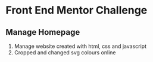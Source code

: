 # Front End Mentor Challenge

## Manage Homepage

1. Manage website created with html, css and javascript
2. Cropped and changed svg colours online